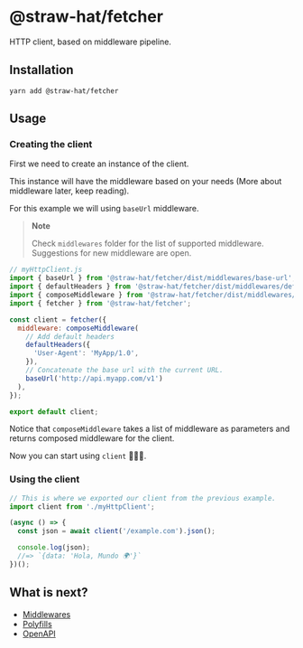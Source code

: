 # @straw-hat/fetcher

HTTP client, based on middleware pipeline.

## Installation

```shell
yarn add @straw-hat/fetcher
```

## Usage

### Creating the client

First we need to create an instance of the client.

This instance will have the middleware based on your needs (More about
middleware later, keep reading).

For this example we will using `baseUrl` middleware.

> **Note**
>
> Check `middlewares` folder for the list of supported middleware. Suggestions
> for new middleware are open.

```javascript
// myHttpClient.js
import { baseUrl } from '@straw-hat/fetcher/dist/middlewares/base-url';
import { defaultHeaders } from '@straw-hat/fetcher/dist/middlewares/default-headers';
import { composeMiddleware } from '@straw-hat/fetcher/dist/middlewares/middleware';
import { fetcher } from '@straw-hat/fetcher';

const client = fetcher({
  middleware: composeMiddleware(
    // Add default headers
    defaultHeaders({
      'User-Agent': 'MyApp/1.0',
    }),
    // Concatenate the base url with the current URL.
    baseUrl('http://api.myapp.com/v1')
  ),
});

export default client;
```

Notice that `composeMiddleware` takes a list of middleware as parameters and
returns composed middleware for the client.

Now you can start using `client` 🎸🎉🎊.

### Using the client

```javascript
// This is where we exported our client from the previous example.
import client from './myHttpClient';

(async () => {
  const json = await client('/example.com').json();

  console.log(json);
  //=> `{data: 'Hola, Mundo 🌍'}`
})();
```

## What is next?

- [Middlewares](./docs/middlewares.md)
- [Polyfills](./docs/polyfills.md)
- [OpenAPI](./docs/openapi.md)
